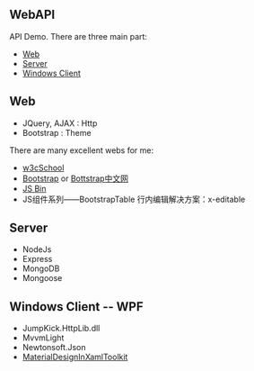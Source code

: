 ## WebAPI

API Demo. There are three main part:

- [Web](https://github.com/mBigFlower/APIDemo/tree/master/bs)
- [Server](https://github.com/mBigFlower/APIDemo/tree/master/server)
- [Windows Client](https://github.com/mBigFlower/APIDemo/tree/master/cs)

## Web

- JQuery, AJAX : Http
- Bootstrap : Theme

There are many excellent webs for me:

- [w3cSchool](https://www.w3cschool.cn/)
- [Bootstrap](https://getbootstrap.com/) or [Bottstrap中文网](http://www.bootcss.com/)
- [JS Bin](http://js.jirengu.com)
- JS组件系列——BootstrapTable 行内编辑解决方案：x-editable

## Server

- NodeJs
- Express
- MongoDB
- Mongoose

## Windows Client -- WPF

- JumpKick.HttpLib.dll
- MvvmLight
- Newtonsoft.Json
- [MaterialDesignInXamlToolkit](https://github.com/MaterialDesignInXAML/MaterialDesignInXamlToolkit)